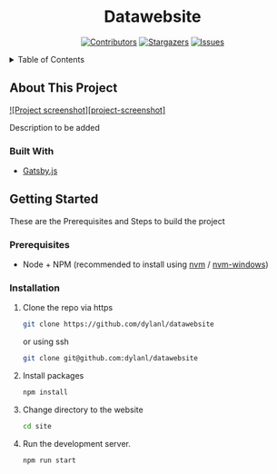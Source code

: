 <div align="center">

# Datawebsite

[![Contributors][contributors-shield]][contributors-url]
[![Stargazers][stars-shield]][stars-url]
[![Issues][issues-shield]][issues-url]


<!-- LICENSE related stuff to be discussed -->
<!-- [![MIT License][license-shield]][license-url] -->

</div>


<details>
  <summary>Table of Contents</summary>
  <ol>
    <li>
      <a href="#about-this-project">About The Project</a>
      <ul>
        <li><a href="#built-with">Built With</a></li>
      </ul>
    </li>
    <li>
      <a href="#getting-started">Getting Started</a>
      <ul>
        <li><a href="#prerequisites">Prerequisites</a></li>
        <li><a href="#installation">Installation</a></li>
      </ul>
    </li>
    <!-- <li><a href="#license">License</a></li> -->
  </ol>
</details>



## About This Project

[![Project screenshot][project-screenshot]](https://github.com/dylanl/datawebsite)

Description to be added



### Built With
- [Gatsby.js](https://www.gatsbyjs.com/)



## Getting Started

These are the Prerequisites and Steps to build the project

### Prerequisites
- Node + NPM (recommended to install using [nvm][nvm]
/ [nvm-windows][nvm-windows])

### Installation

1. Clone the repo via https
   ```sh
   git clone https://github.com/dylanl/datawebsite
   ```
   or using ssh
   ```sh
   git clone git@github.com:dylanl/datawebsite
   ```
2. Install packages
   ```sh
   npm install
   ```
3. Change directory to the website
   ```sh
   cd site
   ```
4. Run the development server.
   ```sh
   npm run start
   ```


<!-- ## License -->

<!-- Distributed under the [MIT License](license-url). -->

[contributors-shield]: https://img.shields.io/github/contributors/dylanl/datawebsite
[contributors-url]: https://github.com/dylanl/datawebsite/graphs/contributors
[stars-shield]: https://img.shields.io/github/stars/dylanl/datawebsite
[stars-url]: https://github.com/dylanl/datawebsite
[issues-shield]: https://img.shields.io/github/issues/dylanl/datawebsite
[issues-url]: https://github.com/dylanl/datawebsite/issues
[nvm-windows]: https://github.com/coreybutler/nvm-windows
[nvm]: https://github.com/nvm-sh/nvm

<!-- [license-shield]: https://img.shields.io/github/license/dylanl/datawebsite -->
<!-- [license-url]: https://github.com/dylanl/datawebsite/blob/main/LICENSE -->
